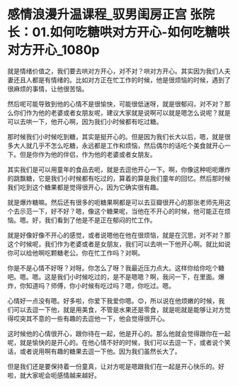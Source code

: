 # 感情浪漫升温课程_驭男闺房正宫 张院长：01.如何吃糖哄对方开心-如何吃糖哄对方开心_1080p

就是情绪价值之，我们要去哄对方开心，对不对？哄对方开心。其实因为我们人夫妻还且人都是有情绪的。比如对方正在忙工作的时候，他是很烦恼的时候，遇到了很麻烦的事情，让他很苦恼。

然后呢可能导致到他的心情不是很愉快，可能很低迷呀，就是很郁闷，对不对？那么你们作为他的老婆或者女朋友呢，建议大家就是说啊可以就是嗯怎么说呢？就是可以去哄一下，他开心啊，因为我们小时候都有吃过糖。

那时候我们小时候吃到糖，其实是挺开心的。但是因为我们长大以后，嗯，就是很多大人就几乎不怎么吃糖，永远都是工作和烦恼，然后偶尔的话吃个美食就开心一下。但是你作为他的伴侣，作为他的老婆或者女朋友。

其实我们是可以用童年的食品去呃，就是去逗他开心一下。啊，你像这种呃呃爆炸的跳飘糖，它是我们小时候都有吃过的，算着的算是我们童年的回忆。然后那时候我们吃到这个糖果都是觉得很开心，因为它确实很有趣。

就是爆炸糖嘛。然后还有很多的呃糖果啊都是可以去豆瓣很开心的那张老师先用这个去示范一下，好不好？嗯，像这个糖果呢，当他在不开心的时候，他可能正在烦恼。嗯。好，我们看到了他是不是正在郁闷的忙工作。

就是好像好像不开心的感觉，或者说嗯他在他在很烦恼，就是在沉思，对不对？那这个时候呢，我们作为老婆或者是女朋友，我们可以去哄一下他开心啊。就比如说你可以给他啊吃颗糖老公。你在忙工作吗？对啊。

你是不是心情不好呀？对呀。你怎么了呀？我最近压力点大。这样你给你吃个糖吧。嗯。嗯。这是我们小时候吃过的，是不是嗯嗯？啊，我问一下，在里面。爆炸，你知道吗？师傅，你小时候有吃过吗？嗯，你吃过。嗯。

心情好一点没有嗯。好多啦，你爱下我爱你嗯。😊，所以说在他烦嫩的时候，我们可以去逗一下他，就是用美食，不管是水果还是零食，就是呃就是能够让对方觉得哎突其不意的一些有趣的去逗他一下，他会觉得很开心。

这时候他的心情很开心，跟你待在一起，他是开心的。那么他就会觉得跟你在一起呢，就是愉快的是开心的。在他心情不好的时候，我们可以去逗一下，或者说个笑话，或者说用啊有趣的糖果去逗一下他。因为我们虽然长大了。

但是我们还是要保持着一份童真，让对方呢是嗯跟我们在一起是开心快乐的。好啦，就大家呢会呃感情越来越好。